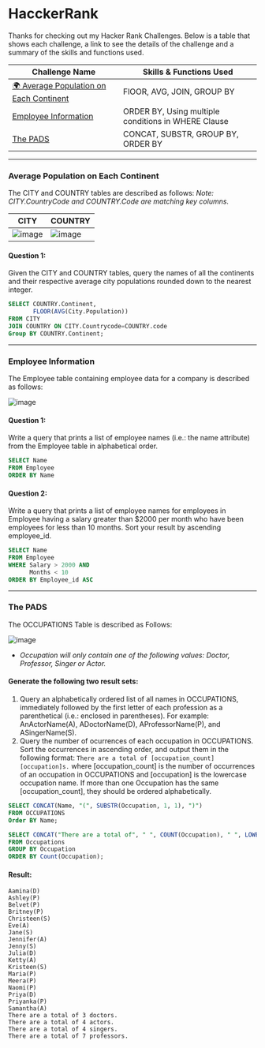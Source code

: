 # HacckerRank
Thanks for checking out my Hacker Rank Challenges. Below is a table that shows each challenge, a link to see the details of the challenge and a summary of the skills and functions used. 

| Challenge Name | Skills & Functions Used |
|-----|-------|
| [🌍 Average Population on Each Continent](#average-population-on-each-continent)| FlOOR, AVG, JOIN, GROUP BY |
|[Employee Information](#employee-information) | ORDER BY, Using multiple conditions in WHERE Clause| 
|[The PADS](#the-pads) | CONCAT, SUBSTR, GROUP BY, ORDER BY |

-------
### Average Population on Each Continent
The CITY and COUNTRY tables are described as follows:
  *Note: CITY.CountryCode and COUNTRY.Code are matching key columns.*
 
| CITY | COUNTRY|
|---| ----|
|![image](https://user-images.githubusercontent.com/113147940/192869144-e4a97af8-0ed3-40bc-b7e2-9f8066ad1a85.png) | ![image](https://user-images.githubusercontent.com/113147940/192869196-7d282c96-91d2-4c86-923e-117ed6f72f9c.png) |

#### Question 1: 
Given the CITY and COUNTRY tables, query the names of all the continents and their respective average city populations rounded down to the nearest integer.

```sql
SELECT COUNTRY.Continent,
       FLOOR(AVG(City.Population))
FROM CITY 
JOIN COUNTRY ON CITY.Countrycode=COUNTRY.code
Group BY COUNTRY.Continent; 
```
-------
### Employee Information
The Employee table containing employee data for a company is described as follows:

![image](https://user-images.githubusercontent.com/113147940/192875379-30d4e773-7125-41a4-b324-30dad6b111c4.png)


#### Question 1: 
Write a query that prints a list of employee names (i.e.: the name attribute) from the Employee table in alphabetical order.

```sql 
SELECT Name
FROM Employee
ORDER BY Name
```


#### Question 2: 
Write a query that prints a list of employee names for employees in Employee having a salary greater than $2000 per month who have been employees for less than 10 months. Sort your result by ascending employee_id.

```sql 
SELECT Name
FROM Employee
WHERE Salary > 2000 AND
      Months < 10 
ORDER BY Employee_id ASC
```
------
### The PADS 
The OCCUPATIONS Table is described as Follows: 

 ![image](https://user-images.githubusercontent.com/113147940/192884230-3f545df9-1a95-44cc-b22d-2f89837f66d6.png)
- *Occupation will only contain one of the following values: Doctor, Professor, Singer or Actor.*

#### Generate the following two result sets: 
1. Query an alphabetically ordered list of all names in OCCUPATIONS, immediately followed by the first letter of each profession as a parenthetical (i.e.: enclosed in parentheses). For example: AnActorName(A), ADoctorName(D), AProfessorName(P), and ASingerName(S).
2. Query the number of ocurrences of each occupation in OCCUPATIONS. Sort the occurrences in ascending order, and output them in the following format:
``` There are a total of [occupation_count] [occupation]s. ```
where [occupation_count] is the number of occurrences of an occupation in OCCUPATIONS and [occupation] is the lowercase occupation name. If more than one Occupation has the same [occupation_count], they should be ordered alphabetically.

```sql
SELECT CONCAT(Name, "(", SUBSTR(Occupation, 1, 1), ")")
FROM OCCUPATIONS
Order BY Name;

SELECT CONCAT("There are a total of", " ", COUNT(Occupation), " ", LOWER(Occupation), "s.") 
FROM Occupations
GROUP BY Occupation
ORDER BY Count(Occupation);
```
#### Result: 
```
Aamina(D) 
Ashley(P) 
Belvet(P) 
Britney(P) 
Christeen(S) 
Eve(A) 
Jane(S) 
Jennifer(A) 
Jenny(S) 
Julia(D) 
Ketty(A) 
Kristeen(S) 
Maria(P) 
Meera(P) 
Naomi(P) 
Priya(D) 
Priyanka(P) 
Samantha(A) 
There are a total of 3 doctors. 
There are a total of 4 actors. 
There are a total of 4 singers. 
There are a total of 7 professors.
```
